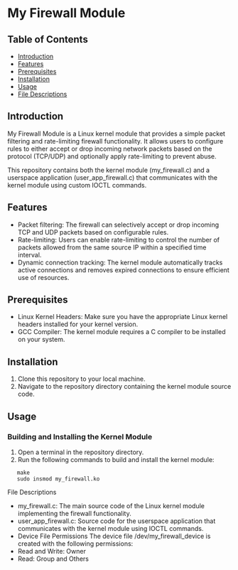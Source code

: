 # My Firewall Module

## Table of Contents
- [Introduction](#introduction)
- [Features](#features)
- [Prerequisites](#prerequisites)
- [Installation](#installation)
- [Usage](#usage)
- [File Descriptions](#file-descriptions)

## Introduction
My Firewall Module is a Linux kernel module that provides a simple packet filtering and rate-limiting firewall functionality. It allows users to configure rules to either accept or drop incoming network packets based on the protocol (TCP/UDP) and optionally apply rate-limiting to prevent abuse.

This repository contains both the kernel module (my_firewall.c) and a userspace application (user_app_firewall.c) that communicates with the kernel module using custom IOCTL commands.

## Features
- Packet filtering: The firewall can selectively accept or drop incoming TCP and UDP packets based on configurable rules.
- Rate-limiting: Users can enable rate-limiting to control the number of packets allowed from the same source IP within a specified time interval.
- Dynamic connection tracking: The kernel module automatically tracks active connections and removes expired connections to ensure efficient use of resources.

## Prerequisites
- Linux Kernel Headers: Make sure you have the appropriate Linux kernel headers installed for your kernel version.
- GCC Compiler: The kernel module requires a C compiler to be installed on your system.

## Installation
1. Clone this repository to your local machine.
2. Navigate to the repository directory containing the kernel module source code.

## Usage
### Building and Installing the Kernel Module
1. Open a terminal in the repository directory.
2. Run the following commands to build and install the kernel module:
```
   make
   sudo insmod my_firewall.ko
```
File Descriptions
- my_firewall.c: The main source code of the Linux kernel module implementing the firewall functionality.
- user_app_firewall.c: Source code for the userspace application that communicates with the kernel module using IOCTL commands.
- Device File Permissions
  The device file /dev/my_firewall_device is created with the following permissions:
- Read and Write: Owner
- Read: Group and Others

